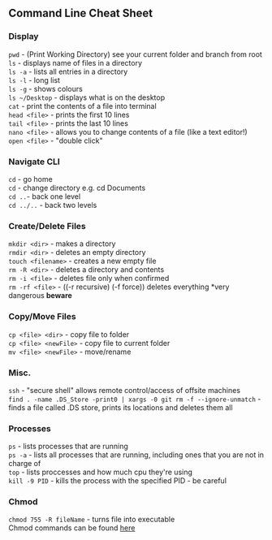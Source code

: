 ## Command Line Cheat Sheet

### Display
```pwd``` - (Print Working Directory) see your current folder and branch from root<br />
```ls``` - displays name of files in a directory <br />
```ls -a``` - lists all entries in a directory <br />
```ls -l``` - long list <br />
```ls -g``` - shows colours <br />
```ls ~/Desktop``` - displays what is on the desktop <br />
```cat``` <file> - print the contents of a file into terminal <br />
```head <file>``` - prints the first 10 lines <br />
```tail <file>``` - prints the last 10 lines <br />
```nano <file>``` - allows you to change contents of a file (like a text editor!) <br />
```open <file>``` - "double click" <br />

### Navigate CLI 
```cd``` - go home <br />
```cd``` <folder> - change directory e.g. cd Documents <br />
```cd ..```- back one level <br />
```cd ../..``` - back two levels <br />

### Create/Delete Files
```mkdir <dir>``` - makes a directory <br />
```rmdir <dir>``` - deletes an empty directory <br />
```touch <filename>``` - creates a new empty file <br />
```rm -R <dir>``` - deletes a directory and contents <br />
```rm -i <file>``` - deletes file only when confirmed <br />
```rm -rf <file>``` - ((-r recursive) (-f force)) deletes everything *very dangerous **beware** <br />

### Copy/Move Files
```cp <file> <dir>``` - copy file to folder <br />
```cp <file> <newFile>``` - copy file to current folder <br />
```mv <file> <newFile>``` - move/rename <br />

### Misc. <br />
```ssh``` - "secure shell" allows remote control/access of offsite machines <br />
```find . -name .DS_Store -print0 | xargs -0 git rm -f --ignore-unmatch``` - finds a file called .DS store, prints its locations and deletes them all <br />

### Processes <br />
```ps``` - lists processes that are running <br />
```ps -a``` - lists all processes that are running, including ones that you are not in charge of <br />
```top``` - lists proccesses and how much cpu they're using <br />
```kill -9 PID``` - kills the process with the specified PID - be careful <br />


### Chmod <br />
```chmod 755 -R fileName``` - turns file into executable <br />
Chmod commands can be found [here](https://chmodcommand.com/chmod-755/) 

